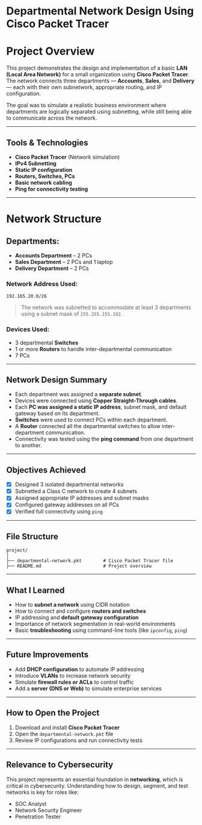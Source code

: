 
# Departmental Network Design Using Cisco Packet Tracer

# Project Overview

This project demonstrates the design and implementation of a basic **LAN (Local Area Network)** for a small organization using **Cisco Packet Tracer**. The network connects three departments — **Accounts**, **Sales**, and **Delivery** — each with their own subnetwork, appropriate routing, and IP configuration.

The goal was to simulate a realistic business environment where departments are logically separated using subnetting, while still being able to communicate across the network.

---

## Tools & Technologies
- **Cisco Packet Tracer** (Network simulation)
- **IPv4 Subnetting**
- **Static IP configuration**
- **Routers, Switches, PCs**
- **Basic network cabling**
- **Ping for connectivity testing**

---

# Network Structure

## Departments:
- **Accounts Department** – 2 PCs
- **Sales Department** – 2 PCs and 1 laptop
- **Delivery Department** – 2 PCs

### Network Address Used:
```
192.165.20.0/26
```

> The network was subnetted to accommodate at least 3 departments using a subnet mask of `255.255.255.192`.

### Devices Used:
- 3 departmental **Switches**
- 1 or more **Routers** to handle inter-departmental communication
- 7 PCs

---

## Network Design Summary

- Each department was assigned a **separate subnet**.
- Devices were connected using **Copper Straight-Through cables**.
- Each **PC was assigned a static IP address**, subnet mask, and default gateway based on its department.
- **Switches** were used to connect PCs within each department.
- A **Router** connected all the departmental switches to allow inter-department communication.
- Connectivity was tested using the **ping command** from one department to another.

---

## Objectives Achieved

- [x] Designed 3 isolated departmental networks
- [x] Subnetted a Class C network to create 4 subnets
- [x] Assigned appropriate IP addresses and subnet masks
- [x] Configured gateway addresses on all PCs
- [x] Verified full connectivity using `ping`

---

## File Structure

```
project/
│
├── departmental-network.pkt        # Cisco Packet Tracer file
├── README.md                       # Project overview
```

---

##  What I Learned

- How to **subnet a network** using CIDR notation
- How to connect and configure **routers and switches**
- IP addressing and **default gateway configuration**
- Importance of network segmentation in real-world environments
- Basic **troubleshooting** using command-line tools (like `ipconfig`, `ping`)

---

##  Future Improvements

- Add **DHCP configuration** to automate IP addressing
- Introduce **VLANs** to increase network security
- Simulate **firewall rules or ACLs** to control traffic
- Add a **server (DNS or Web)** to simulate enterprise services

---

##  How to Open the Project

1. Download and install **Cisco Packet Tracer** 
2. Open the `departmental-network.pkt` file
3. Review IP configurations and run connectivity tests

---

## Relevance to Cybersecurity

This project represents an essential foundation in **networking**, which is critical in cybersecurity. Understanding how to design, segment, and test networks is key for roles like:
- SOC Analyst
- Network Security Engineer
- Penetration Tester
